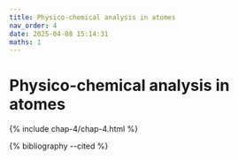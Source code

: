 ```yaml
---
title: Physico-chemical analysis in atomes
nav_order: 4
date: 2025-04-08 15:14:31
maths: 1
---
```


# Physico-chemical analysis in atomes

{% include chap-4/chap-4.html %}

{% bibliography --cited %}
